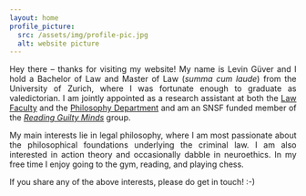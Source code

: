 ```yaml
---
layout: home
profile_picture:
  src: /assets/img/profile-pic.jpg
  alt: website picture
---
```




<p align="justify"> Hey there – thanks for visiting my website! My name is Levin Güver and I hold a Bachelor of Law and Master of Law (<i>summa cum laude</i>) from the University of Zurich, where I was fortunate enough to graduate as valedictorian. I am jointly appointed as a research assistant at both the <a href="https://www.ius.uzh.ch/de/staff/professorships/alphabetical/mahlmann/team/Levin-G%C3%BCver.html">Law Faculty</a> and the <a href="https://www.philosophie.uzh.ch/de/seminar/people/research/ethics_schaber/guever.html">Philosophy Department</a> and am an SNSF funded member of the <a href="https://www.guiltymindslab.com/"><i>Reading Guilty Minds</i></a> group. <p>


<p align="justify"> My main interests lie in legal philosophy, where I am most passionate about the philosophical foundations underlying the criminal law. I am also interested in action theory and occasionally dabble in neuroethics. In my free time I enjoy going to the gym, reading, and playing chess. </p>

<p align="justify">If you share any of the above interests, please do get in touch!  :-) </p>

